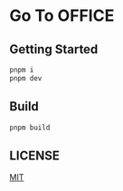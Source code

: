 # Go To OFFICE

## Getting Started

```bash
pnpm i
pnpm dev
```

## Build

```bash
pnpm build
```

## LICENSE

[MIT](./LICENSE)
